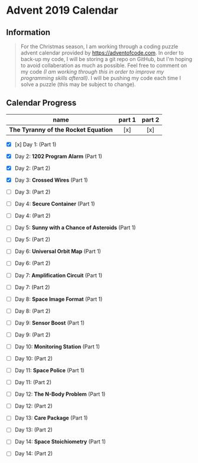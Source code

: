 # Advent 2019 Calendar
## Information
> For the Christmas season, I am working through a coding puzzle advent calendar provided by https://adventofcode.com.
> In order to back-up my code, I will be storing a git repo on GitHub, but I'm hoping to avoid collaberation as much as possible.
> Feel free to comment on my code *(I am working through this in order to improve my programming skills afterall)*.
> I will be pushing my code each time I solve a puzzle (this may be subject to change).

## Calendar Progress
| name | part 1 | part 2 |
|:------:|:--------:|:--------:|
| __The Tyranny of the Rocket Equation__ | [x] | [x] |
* [x] [x] Day 1:  (Part 1)
* [x] Day 2: __1202 Program Alarm__ (Part 1)
* [x] Day 2: (Part 2)
* [x] Day 3: __Crossed Wires__ (Part 1)
* [ ] Day 3: (Part 2)
* [ ] Day 4: __Secure Container__ (Part 1)
* [ ] Day 4: (Part 2)
* [ ] Day 5: __Sunny with a Chance of Asteroids__ (Part 1)
* [ ] Day 5: (Part 2)
* [ ] Day 6: __Universal Orbit Map__ (Part 1)
* [ ] Day 6: (Part 2)
* [ ] Day 7: __Amplification Circuit__ (Part 1)
* [ ] Day 7: (Part 2)

* [ ] Day 8: __Space Image Format__ (Part 1)
* [ ] Day 8: (Part 2)
* [ ] Day 9: __Sensor Boost__ (Part 1)
* [ ] Day 9: (Part 2)
* [ ] Day 10: __Monitoring Station__ (Part 1)
* [ ] Day 10: (Part 2)
* [ ] Day 11: __Space Police__ (Part 1)
* [ ] Day 11: (Part 2)
* [ ] Day 12: __The N-Body Problem__ (Part 1)
* [ ] Day 12: (Part 2)
* [ ] Day 13: __Care Package__ (Part 1)
* [ ] Day 13: (Part 2)
* [ ] Day 14: __Space Stoichiometry__ (Part 1)
* [ ] Day 14: (Part 2)

<!-- * [ ] Day 15: (Part 1)
* [ ] Day 15: (Part 2)
* [ ] Day 16: (Part 1)
* [ ] Day 16: (Part 2)
* [ ] Day 17: (Part 1)
* [ ] Day 17: (Part 2)
* [ ] Day 18: (Part 1)
* [ ] Day 18: (Part 2)
* [ ] Day 19: (Part 1)
* [ ] Day 19: (Part 2)
* [ ] Day 20: (Part 1)
* [ ] Day 20: (Part 2)
* [ ] Day 21: (Part 1)
* [ ] Day 21: (Part 2)
* [ ] Day 22: (Part 1)
* [ ] Day 22: (Part 2)
* [ ] Day 23: (Part 1)
* [ ] Day 23: (Part 2)
* [ ] Day 24: (Part 1)
* [ ] Day 24: (Part 2)
* [ ] Day 25: (Part 1)
* [ ] Day 25: (Part 2) -->
